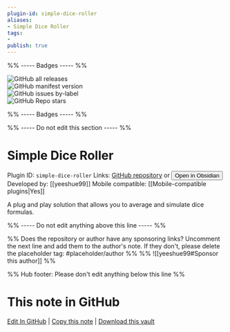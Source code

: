```yaml
---
plugin-id: simple-dice-roller
aliases:
- Simple Dice Roller
tags: 
- 
publish: true
---
```


%% ----- Badges ----- %%

![GitHub all releases](https://img.shields.io/github/downloads/yeeshue99/ObsidianDiceRoller/total?color=573E7A&logo=github&style=for-the-badge)   
![GitHub manifest version](https://img.shields.io/github/manifest-json/v/yeeshue99/ObsidianDiceRoller?color=573E7A&logo=github&style=for-the-badge)   
![GitHub issues by-label](https://img.shields.io/github/issues/yeeshue99/ObsidianDiceRoller/help%20wanted?color=573E7A&logo=github&style=for-the-badge)   
![GitHub Repo stars](https://img.shields.io/github/stars/yeeshue99/ObsidianDiceRoller?color=573E7A&logo=github&style=for-the-badge)

%% ----- Badges ----- %%

%% ----- Do not edit this section ----- %%

# Simple Dice Roller

Plugin ID: `simple-dice-roller`
Links: [GitHub repository](https://github.com/yeeshue99/ObsidianDiceRoller) or [<button id=HH>Open in Obsidian</button>](obsidian://show-plugin?id=simple-dice-roller)
Developed by: [[yeeshue99]]
Mobile compatible: [[Mobile-compatible plugins|Yes]]

A plug and play solution that allows you to average and simulate dice formulas.

%% ----- Do not edit anything above this line ----- %% 

%% Does the repository or author have any sponsoring links? Uncomment the next line and add them to the author's note. If they don't, please delete the placeholder tag: #placeholder/author %%
%% ![[yeeshue99#Sponsor this author]] %%

%% Hub footer: Please don't edit anything below this line %%

# This note in GitHub

<span class="git-footer">[Edit In GitHub](https://github.dev/obsidian-community/obsidian-hub/blob/main/02%20-%20Community%20Expansions/02.05%20All%20Community%20Expansions/Plugins/simple-dice-roller.md "git-hub-edit-note") | [Copy this note](https://raw.githubusercontent.com/obsidian-community/obsidian-hub/main/02%20-%20Community%20Expansions/02.05%20All%20Community%20Expansions/Plugins/simple-dice-roller.md "git-hub-copy-note") | [Download this vault](https://github.com/obsidian-community/obsidian-hub/archive/refs/heads/main.zip "git-hub-download-vault") </span>
